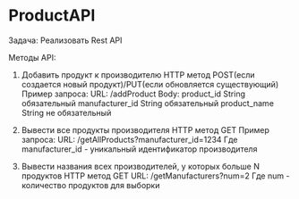 # ProductAPI

Задача: Реализовать Rest API

Методы API:

1. Добавить продукт к производителю
HTTP метод POST(если создается новый продукт)/PUT(если обновляется
существующий)
Пример запроса:
URL: /addProduct 
Body:
product_id String обязательный
manufacturer_id String обязательный
product_name String не обязательный

2. Вывести все продукты производителя
HTTP метод GET
Пример запроса:
URL: /getAllProducts?manufacturer_id=1234
Где manufacturer_id - уникальный идентификатор производителя

3. Вывести названия всех производителей, у которых больше N продуктов
HTTP метод GET
URL: /getManufacturers?num=2
Где num - количество продуктов для выборки
